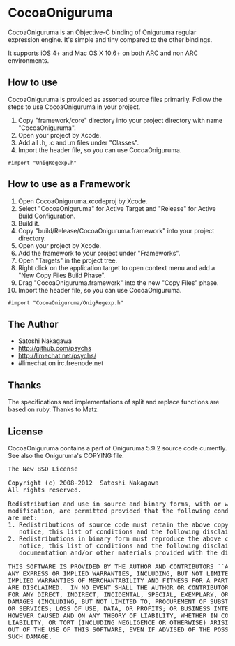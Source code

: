 # CocoaOniguruma

CocoaOniguruma is an Objective-C binding of Oniguruma regular expression engine. It's simple and tiny compared to the other bindings.

It supports iOS 4+ and Mac OS X 10.6+ on both ARC and non ARC environments.

## How to use

CocoaOniguruma is provided as assorted source files primarily.
Follow the steps to use CocoaOniguruma in your project.

1. Copy "framework/core" directory into your project directory with name "CocoaOniguruma".
2. Open your project by Xcode.
3. Add all .h, .c and .m files under "Classes".
4. Import the header file, so you can use CocoaOniguruma.

<pre><code>#import "OnigRegexp.h"</code></pre>

## How to use as a Framework

1. Open CocoaOniguruma.xcodeproj by Xcode.
2. Select "CocoaOniguruma" for Active Target and "Release" for Active Build Configuration.
3. Build it.
4. Copy "build/Release/CocoaOniguruma.framework" into your project directory.
5. Open your project by Xcode.
6. Add the framework to your project under "Frameworks".
7. Open "Targets" in the project tree.
8. Right click on the application target to open context menu and add a "New Copy Files Build Phase".
9. Drag "CocoaOniguruma.framework" into the new "Copy Files" phase.
10. Import the header file, so you can use CocoaOniguruma.

<pre><code>#import "CocoaOniguruma/OnigRegexp.h"</code></pre>

## The Author

* Satoshi Nakagawa
* http://github.com/psychs
* http://limechat.net/psychs/
* #limechat on irc.freenode.net

## Thanks

The specifications and implementations of split and replace functions are based on ruby.
Thanks to Matz.

## License

CocoaOniguruma contains a part of Oniguruma 5.9.2 source code currently.
See also the Oniguruma's COPYING file.

<pre>
The New BSD License

Copyright (c) 2008-2012  Satoshi Nakagawa  <psychs AT limechat DOT net>
All rights reserved.

Redistribution and use in source and binary forms, with or without
modification, are permitted provided that the following conditions
are met:
1. Redistributions of source code must retain the above copyright
   notice, this list of conditions and the following disclaimer.
2. Redistributions in binary form must reproduce the above copyright
   notice, this list of conditions and the following disclaimer in the
   documentation and/or other materials provided with the distribution.

THIS SOFTWARE IS PROVIDED BY THE AUTHOR AND CONTRIBUTORS ``AS IS'' AND
ANY EXPRESS OR IMPLIED WARRANTIES, INCLUDING, BUT NOT LIMITED TO, THE
IMPLIED WARRANTIES OF MERCHANTABILITY AND FITNESS FOR A PARTICULAR PURPOSE
ARE DISCLAIMED.  IN NO EVENT SHALL THE AUTHOR OR CONTRIBUTORS BE LIABLE
FOR ANY DIRECT, INDIRECT, INCIDENTAL, SPECIAL, EXEMPLARY, OR CONSEQUENTIAL
DAMAGES (INCLUDING, BUT NOT LIMITED TO, PROCUREMENT OF SUBSTITUTE GOODS
OR SERVICES; LOSS OF USE, DATA, OR PROFITS; OR BUSINESS INTERRUPTION)
HOWEVER CAUSED AND ON ANY THEORY OF LIABILITY, WHETHER IN CONTRACT, STRICT
LIABILITY, OR TORT (INCLUDING NEGLIGENCE OR OTHERWISE) ARISING IN ANY WAY
OUT OF THE USE OF THIS SOFTWARE, EVEN IF ADVISED OF THE POSSIBILITY OF
SUCH DAMAGE.
</pre>
